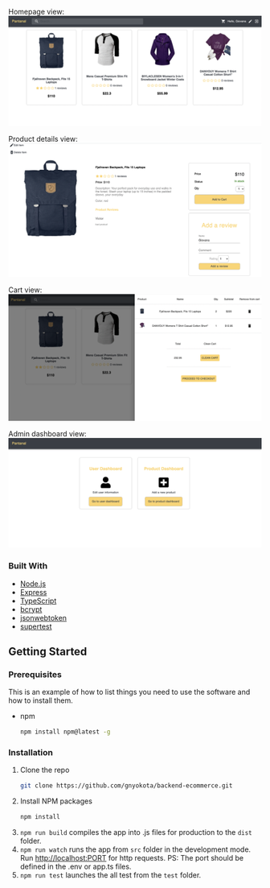 
Homepage view:
![screenshot](src/uploads/product.homepage.png)

Product details view:
![screenshot](src/uploads/product.details.png)

Cart view:
![screenshot](src/uploads/cart.png)

Admin dashboard view:
![screenshot](src/uploads/admin.dashboard.png)

### Built With

- [Node.js](https://nodejs.org/en/)
- [Express](https://expressjs.com/)
- [TypeScript](https://www.typescriptlang.org/)
- [bcrypt](https://www.npmjs.com/package/bcrypt)
- [jsonwebtoken](https://www.npmjs.com/package/jsonwebtoken)
- [supertest](https://www.npmjs.com/package/supertest)

<!-- GETTING STARTED -->

## Getting Started

### Prerequisites

This is an example of how to list things you need to use the software and how to install them.

- npm
  ```sh
  npm install npm@latest -g
  ```

### Installation

1. Clone the repo
   ```sh
   git clone https://github.com/gnyokota/backend-ecommerce.git
   ```
2. Install NPM packages
   ```sh
   npm install
   ```
3. `npm run build`
   compiles the app into .js files for production to the `dist` folder.
4. `npm run watch`
   runs the app from `src` folder in the development mode.
   Run [http://localhost:PORT](http://localhost:PORT) for http requests.
   PS: The port should be defined in the .env or app.ts files.
5. `npm run test`
   launches the all test from the `test` folder.